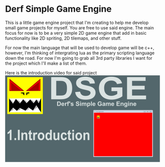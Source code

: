 # Derf Simple Game Engine

This is a little game engine project that I'm creating to help me develop small game projects
for myself. You are free to use said engine. The main focus for now is to be a very simple 2D
game engine that add in basic functionality like 2D spriting, 2D tilemaps, and other stuff. 

For now the main language that will be used to develop game will be c++, however, I'm thinking of
intergrating lua as the primary scripting language down the road. For now I'm going to grab all
3rd party libraries I want for the project which I'll make a list of them.

Here is the introduction video for said project
[![Introduction](https://github.com/aod6060/dsge/blob/master/content/introduction.png)](https://youtu.be/cNRUDgVQMXk)
